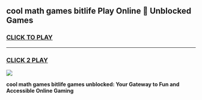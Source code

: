 
## cool math games bitlife Play Online 👋 Unblocked Games
<h3>
<a href="https://news.freeplayer.one?title=cool_math_games_bitlife&ref=17CMG">CLICK TO PLAY</a></h3>
<hr>

<h3>
<a href="https://news.freeplayer.one?title=cool_math_games_bitlife&ref=17CMG">CLICK 2 PLAY</a>
  
</h3>

<a href="https://news.freeplayer.one?title=cool_math_games_bitlife&ref=17CMG/"><img src="https://clearcache.store/games.png"></a>


**cool math games bitlife games unblocked: Your Gateway to Fun and Accessible Online Gaming**
